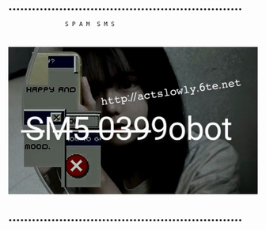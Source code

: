 #
#
••••••••••••••••••••••••••••••••••••••••••••••••••••••••••••
                
	                S P A M  S M S      
                
#
![STUPID HOUSE](https://github.com/0399obot/Sm5/blob/main/Sm5.png)
#
 ••••••••••••••••••••••••••••••••••••••••••••••••••••••••••••

